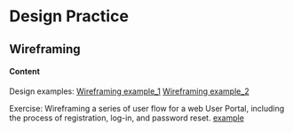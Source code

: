 # Design Practice

## Wireframing

#### Content

Design examples:
[Wireframing example_1](https://raw.githubusercontent.com/JialingJia/Interaction-Design-Tools/master/images/Wireframing%20example_1%403x.png)
[Wireframing example_2](https://raw.githubusercontent.com/JialingJia/Interaction-Design-Tools/master/images/Wireframing%20example_2%403x.png)

Exercise: Wireframing a series of user flow for a web User Portal, including the process of registration, log-in, and password reset. [example]()
